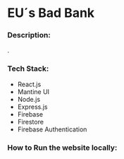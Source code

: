 # EU´s Bad Bank

#### </a>
<h3>Description:</h3>
<p></p>
<p>.</p>

<h3>Tech Stack:</h3>
<ul>
<li>React.js</li>
<li>Mantine UI</li>
<li>Node.js</li>
<li>Express.js</li>
<li>Firebase</li>
<li>Firestore</li>
<li>Firebase Authentication</li>
</ul>

<h3>How to Run the website locally:</h3>
